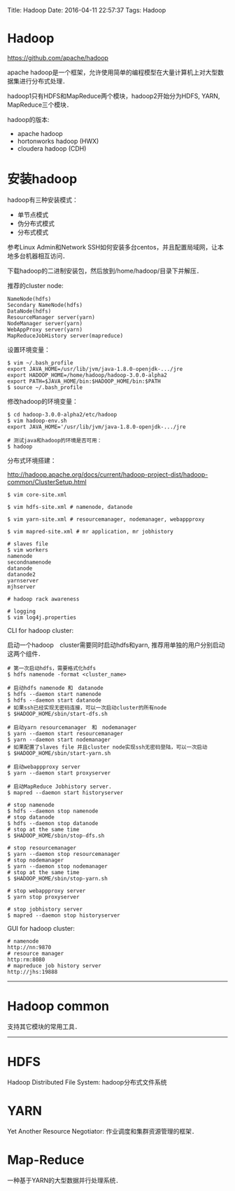 Title: Hadoop
Date: 2016-04-11 22:57:37
Tags: Hadoop



# Hadoop

<https://github.com/apache/hadoop>

apache hadoop是一个框架，允许使用简单的编程模型在大量计算机上对大型数据集进行分布式处理．

hadoop1只有HDFS和MapReduce两个模块，hadoop2开始分为HDFS, YARN, MapReduce三个模块．

hadoop的版本:

* apache hadoop
* hortonworks hadoop (HWX)
* cloudera hadoop (CDH)

# 安装hadoop

hadoop有三种安装模式：

* 单节点模式
* 伪分布式模式
* 分布式模式

参考Linux Admin和Network SSH如何安装多台centos，并且配置局域网，让本地多台机器相互访问．

下载hadoop的二进制安装包，然后放到/home/hadoop/目录下并解压．

推荐的cluster node:

    NameNode(hdfs)
    Secondary NameNode(hdfs)
    DataNode(hdfs)
    ResourceManager server(yarn)
    NodeManager server(yarn)
    WebAppProxy server(yarn)
    MapReduceJobHistory server(mapreduce)

设置环境变量：

    $ vim ~/.bash_profile
    export JAVA_HOME=/usr/lib/jvm/java-1.8.0-openjdk-.../jre
    export HADOOP_HOME=/home/hadoop/hadoop-3.0.0-alpha2
    export PATH=$JAVA_HOME/bin:$HADOOP_HOME/bin:$PATH
    $ source ~/.bash_profile

修改hadoop的环境变量：

    $ cd hadoop-3.0.0-alpha2/etc/hadoop
    $ vim hadoop-env.sh
    export JAVA_HOME='/usr/lib/jvm/java-1.8.0-openjdk-.../jre

    # 测试java和hadoop的环境是否可用：
    $ hadoop

分布式环境搭建：

<http://hadoop.apache.org/docs/current/hadoop-project-dist/hadoop-common/ClusterSetup.html>

    $ vim core-site.xml

    $ vim hdfs-site.xml # namenode, datanode

    $ vim yarn-site.xml # resourcemanager, nodemanager, webappproxy

    $ vim mapred-site.xml # mr application, mr jobhistory

    # slaves file
    $ vim workers
    namenode
    secondnamenode
    datanode
    datanode2
    yarnserver
    mjhserver

    # hadoop rack awareness

    # logging
    $ vim log4j.properties

CLI for hadoop cluster:

启动一个hadoop　cluster需要同时启动hdfs和yarn, 推荐用单独的用户分别启动这两个组件．

    # 第一次启动hdfs，需要格式化hdfs
    $ hdfs namenode -format <cluster_name>

    # 启动hdfs namenode 和　datanode
    $ hdfs --daemon start namenode
    $ hdfs --daemon start datanode
    # 如果ssh已经实现无密码连接，可以一次启动cluster的所有node
    $ $HADOOP_HOME/sbin/start-dfs.sh

    # 启动yarn resourcemanager　和　nodemanager
    $ yarn --daemon start resourcemanager
    $ yarn --daemon start nodemanager
    # 如果配置了slaves file 并且cluster node实现ssh无密码登陆，可以一次启动
    $ $HADOOP_HOME/sbin/start-yarn.sh

    # 启动webappproxy server
    $ yarn --daemon start proxyserver

    # 启动MapReduce Jobhistory server.
    $ mapred --daemon start historyserver

    # stop namenode
    $ hdfs --daemon stop namenode
    # stop datanode
    $ hdfs --daemon stop datanode
    # stop at the same time
    $ $HADOOP_HOME/sbin/stop-dfs.sh

    # stop resourcemanager
    $ yarn --daemon stop resourcemanager
    # stop nodemanager
    $ yarn --daemon stop nodemanager
    # stop at the same time
    $ $HADOOP_HOME/sbin/stop-yarn.sh

    # stop webappproxy server
    $ yarn stop proxyserver

    # stop jobhistory server
    $ mapred --daemon stop historyserver

GUI for hadoop cluster:

    # namenode
    http://nn:9870
    # resource manager
    http:rm:8080
    # mapreduce job history server
    http://jhs:19888

***

# Hadoop common

支持其它模块的常用工具．

***

# HDFS

Hadoop Distributed File System: hadoop分布式文件系统

# YARN

Yet Another Resource Negotiator: 作业调度和集群资源管理的框架．

# Map-Reduce

一种基于YARN的大型数据并行处理系统．

